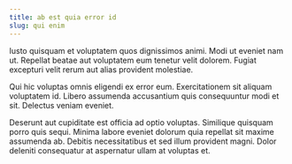 ```yaml
---
title: ab est quia error id
slug: qui enim
---
```


Iusto quisquam et voluptatem quos dignissimos animi. Modi ut eveniet nam ut. Repellat beatae aut voluptatem eum tenetur velit dolorem. Fugiat excepturi velit rerum aut alias provident molestiae.

Qui hic voluptas omnis eligendi ex error eum. Exercitationem sit aliquam voluptatem id. Libero assumenda accusantium quis consequuntur modi et sit. Delectus veniam eveniet.

Deserunt aut cupiditate est officia ad optio voluptas. Similique quisquam porro quis sequi. Minima labore eveniet dolorum quia repellat sit maxime assumenda ab. Debitis necessitatibus et sed illum provident magni. Dolor deleniti consequatur at aspernatur ullam at voluptas et.
